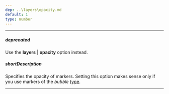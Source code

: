 ```yaml
---
dep: ..\layers\opacity.md
default: 1
type: number
---
```

---
##### deprecated
Use the **layers** | **opacity** option instead.

##### shortDescription
Specifies the opacity of markers. Setting this option makes sense only if you use markers of the *bubble* [type](/api-reference/20%20Data%20Visualization%20Widgets/70%20dxVectorMap/1%20Configuration/markerSettings/type.md '/Documentation/ApiReference/Data_Visualization_Widgets/dxVectorMap/Configuration/markerSettings/#type').

---
